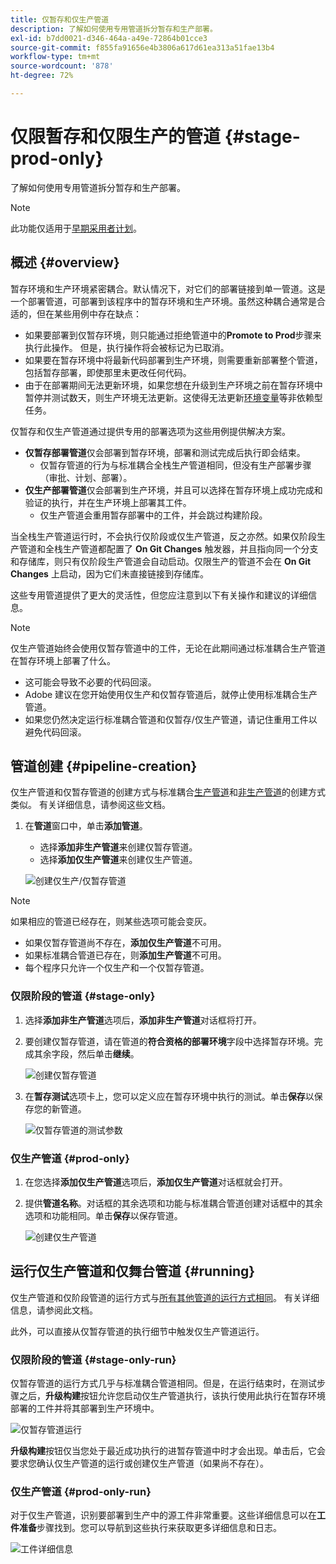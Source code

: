 ```yaml
---
title: 仅暂存和仅生产管道
description: 了解如何使用专用管道拆分暂存和生产部署。
exl-id: b7dd0021-d346-464a-a49e-72864b01cce3
source-git-commit: f855fa91656e4b3806a617d61ea313a51fae13b4
workflow-type: tm+mt
source-wordcount: '878'
ht-degree: 72%

---
```


# 仅限暂存和仅限生产的管道 {#stage-prod-only}

了解如何使用专用管道拆分暂存和生产部署。

>[!NOTE]
>
>此功能仅适用于[早期采用者计划](/help/release-notes/current.md#early-adoption)。

## 概述 {#overview}

暂存环境和生产环境紧密耦合。默认情况下，对它们的部署链接到单一管道。这是一个部署管道，可部署到该程序中的暂存环境和生产环境。虽然这种耦合通常是合适的，但在某些用例中存在缺点：

* 如果要部署到仅暂存环境，则只能通过拒绝管道中的&#x200B;**Promote to Prod**&#x200B;步骤来执行此操作。 但是，执行操作将会被标记为已取消。
* 如果要在暂存环境中将最新代码部署到生产环境，则需要重新部署整个管道，包括暂存部署，即使那里未更改任何代码。
* 由于在部署期间无法更新环境，如果您想在升级到生产环境之前在暂存环境中暂停并测试数天，则生产环境无法更新。这使得无法更新[环境变量](/help/getting-started/build-environment.md#environment-variables)等非依赖型任务。

仅暂存和仅生产管道通过提供专用的部署选项为这些用例提供解决方案。

* **仅暂存部署管道**&#x200B;仅会部署到暂存环境，部署和测试完成后执行即会结束。
   * 仅暂存管道的行为与标准耦合全栈生产管道相同，但没有生产部署步骤（审批、计划、部署）。
* **仅生产部署管道**&#x200B;仅会部署到生产环境，并且可以选择在暂存环境上成功完成和验证的执行，并在生产环境上部署其工件。
   * 仅生产管道会重用暂存部署中的工件，并会跳过构建阶段。

当全栈生产管道运行时，不会执行仅阶段或仅生产管道，反之亦然。如果仅阶段生产管道和全栈生产管道都配置了 **On Git Changes** 触发器，并且指向同一个分支和存储库，则只有仅阶段生产管道会自动启动。仅限生产的管道不会在 **On Git Changes** 上启动，因为它们未直接链接到存储库。

这些专用管道提供了更大的灵活性，但您应注意到以下有关操作和建议的详细信息。

>[!NOTE]
>
>仅生产管道始终会使用仅暂存管道中的工件，无论在此期间通过标准耦合生产管道在暂存环境上部署了什么。
>
>* 这可能会导致不必要的代码回滚。
>* Adobe 建议在您开始使用仅生产和仅暂存管道后，就停止使用标准耦合生产管道。
>* 如果您仍然决定运行标准耦合管道和仅暂存/仅生产管道，请记住重用工件以避免代码回滚。

## 管道创建 {#pipeline-creation}

仅生产管道和仅暂存管道的创建方式与标准耦合[生产管道](/help/using/production-pipelines.md)和[非生产管道](/help/using/non-production-pipelines.md)的创建方式类似。 有关详细信息，请参阅这些文档。

1. 在&#x200B;**管道**&#x200B;窗口中，单击&#x200B;**添加管道**。

   * 选择&#x200B;**添加非生产管道**&#x200B;来创建仅暂存管道。
   * 选择&#x200B;**添加仅生产管道**&#x200B;来创建仅生产管道。

   ![创建仅生产/仅暂存管道](/help/assets/configure-pipelines/prod-stage-pipelines.png)

>[!NOTE]
>
>如果相应的管道已经存在，则某些选项可能会变灰。
>
>* 如果仅暂存管道尚不存在，**添加仅生产管道**&#x200B;不可用。
>* 如果标准耦合管道已存在，则&#x200B;**添加生产管道**&#x200B;不可用。
>* 每个程序只允许一个仅生产和一个仅暂存管道。

### 仅限阶段的管道 {#stage-only}

1. 选择&#x200B;**添加非生产管道**&#x200B;选项后，**添加非生产管道**&#x200B;对话框将打开。
1. 要创建仅暂存管道，请在管道的&#x200B;**符合资格的部署环境**&#x200B;字段中选择暂存环境。完成其余字段，然后单击&#x200B;**继续**。

   ![创建仅暂存管道](/help/assets/configure-pipelines/stage-only.png)

1. 在&#x200B;**暂存测试**&#x200B;选项卡上，您可以定义应在暂存环境中执行的测试。单击&#x200B;**保存**&#x200B;以保存您的新管道。

   ![仅暂存管道的测试参数](/help/assets/configure-pipelines/stage-only-test.png)

### 仅生产管道 {#prod-only}

1. 在您选择&#x200B;**添加仅生产管道**&#x200B;选项后，**添加仅生产管道**&#x200B;对话框就会打开。
1. 提供&#x200B;**管道名称**。对话框的其余选项和功能与标准耦合管道创建对话框中的其余选项和功能相同。单击&#x200B;**保存**&#x200B;以保存管道。

   ![创建仅生产管道](/help/assets/configure-pipelines/prod-only-pipeline.png)

## 运行仅生产管道和仅舞台管道 {#running}

仅生产管道和仅阶段管道的运行方式与[所有其他管道的运行方式相同](/help/using/managing-pipelines.md#running-pipelines)。 有关详细信息，请参阅此文档。

此外，可以直接从仅暂存管道的执行细节中触发仅生产管道运行。

### 仅限阶段的管道 {#stage-only-run}

仅暂存管道的运行方式几乎与标准耦合管道相同。但是，在运行结束时，在测试步骤之后，**升级构建**&#x200B;按钮允许您启动仅生产管道执行，该执行使用此执行在暂存环境部署的工件并将其部署到生产环境中。

![仅暂存管道运行](/help/assets/configure-pipelines/stage-only-pipeline-run.png)

**升级构建**&#x200B;按钮仅当您处于最近成功执行的进暂存管道中时才会出现。单击后，它会要求您确认仅生产管道的运行或创建仅生产管道（如果尚不存在）。

### 仅生产管道 {#prod-only-run}

对于仅生产管道，识别要部署到生产中的源工件非常重要。这些详细信息可以在&#x200B;**工件准备**&#x200B;步骤找到。您可以导航到这些执行来获取更多详细信息和日志。

![工件详细信息](/help/assets/configure-pipelines/prod-only-pipeline-run.png)

